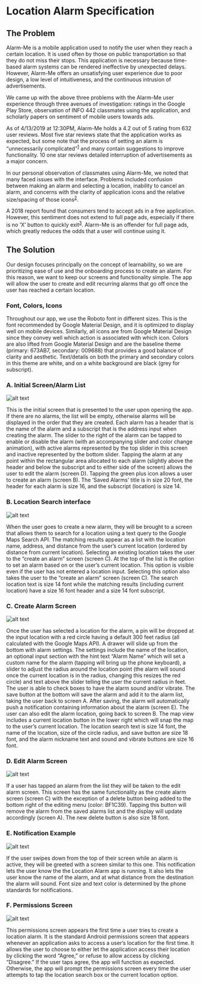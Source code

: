 # Location Alarm Specification

## The Problem
Alarm-Me is a mobile application used to notify the user when they reach a certain location. It is used often by those on public transportation so that they do not miss their stops. This application is necessary because time-based alarm systems can be rendered ineffective by unexpected delays. However, Alarm-Me offers an unsatisfying user experience due to poor design, a low level of intuitiveness, and the continuous intrusion of advertisements.

We came up with the above three problems with the Alarm-Me user experience through three avenues of investigation: ratings in the Google Play Store, observation of INFO 442 classmates using the application, and scholarly papers on sentiment of mobile users towards ads.

As of 4/13/2019 at 12:30PM, Alarm-Me holds a 4.2 out of 5 rating from 632 user reviews. Most five star reviews state that the application works as expected, but some note that the process of setting an alarm is “unnecessarily complicated”<sup>[1]</sup> and many contain suggestions to improve functionality. 10 one star reviews detailed interruption of advertisements as a major concern.

In our personal observation of classmates using Alarm-Me, we noted that many faced issues with the interface. Problems included confusion between making an alarm and selecting a location, inability to cancel an alarm, and concerns with the clarity of application icons and the relative size/spacing of those icons<sup>[2]</sup>.

A 2018 report found that consumers tend to accept ads in a free application. However, this sentiment does not extend to full page ads, especially if there is no ‘X’ button to quickly exit<sup>[3]</sup>. Alarm-Me is an offender for full page ads, which greatly reduces the odds that a user will continue using it.

[1]: https://play.google.com/store/apps/details?id=com.prax6apps.alarm_me&hl=en_US&reviewId=gp%3AAOqpTOFK-P0BWeIc7nKevvy0uvsIGsJcgPKZT1ACYWsA4jzSxqMmZ5DvWgoYxMCB8bI7lcTb4xpXSiyWIeCzjnE

[2]:https://docs.google.com/document/d/1tw-QYEocI5bLkRHLc8HLi1kC7uE_K6xvE3vRGIUqIf0/

[3]: https://management-datascience.org/2018/04/09/intrusive-digital-advertisingfrom-control-to-resistance/

## The Solution
Our design focuses principally on the concept of learnability, so we are prioritizing ease of use and the onboarding process to create an alarm. For this reason, we want to keep our screens and functionality simple. The app will allow the user to create and edit recurring alarms that go off once the user has reached a certain location.

### Font, Colors, Icons
Throughout our app, we use the Roboto font in different sizes. This is the font recommended by Google Material Design, and it is optimized to display well on mobile devices. Similarly, all icons are from Google Material Design since they convey well which action is associated with which icon. Colors are also lifted from Google Material Design and are the baseline theme (primary: 673AB7, secondary: 009688) that provides a good balance of clarity and aesthetic. Text/details on both the primary and secondary colors in this theme are white, and on a white background are black (grey for subscript).

### A. Initial Screen/Alarm List
![alt text](./imgs/A.png "List of alarms")

This is the initial screen that is presented to the user upon opening the app. If there are no alarms, the list will be empty, otherwise alarms will be displayed in the order that they are created. Each alarm has a header that is the name of the alarm and a subscript that is the address input when creating the alarm. The slider to the right of the alarm can be tapped to enable or disable the alarm (with an accompanying slider and color change animation), with active alarms represented by the top slider in this screen and inactive represented by the bottom slider. Tapping the alarm at any point within the rectangular area allocated to each alarm (slightly above the header and below the subscript and to either side of the screen) allows the user to edit the alarm (screen D). Tapping the green plus icon allows a user to create an alarm (screen B). The ‘Saved Alarms’ title is in size 20 font, the header for each alarm is size 16, and the subscript (location) is size 14.

### B. Location Search interface
![alt text](./imgs/B.png "Location search")

When the user goes to create a new alarm, they will be brought to a screen that allows them to search for a location using a text query to the Google Maps Search API. The matching results appear as a list with the location name, address, and distance from the user’s current location (ordered by distance from current location). Selecting an existing location takes the user to the “create an alarm” screen (screen C). At the top of the list is the option to set an alarm based on or the user’s current location. This option is visible even if the user has not entered a location input. Selecting this option also takes the user to the “create an alarm” screen (screen C). The search location text is size 14 font while the matching results (including current location) have a size 16 font header and a size 14 font subscript.

### C. Create Alarm Screen
![alt text](./imgs/C.png "Create alarm")

Once the user has selected a location for the alarm, a pin will be dropped at the input location with a red circle having a default 300 feet radius (all calculated with the Google Maps API). A drawer will slide up from the bottom with alarm settings. The settings include the name of the location, an optional input section with the hint text “Alarm Name” which will set a custom name for the alarm (tapping will bring up the phone keyboard), a slider to adjust the radius around the location point (the alarm will sound once the current location is in the radius, changing this resizes the red circle) and text above the slider telling the user the current radius in feet. The user is able to check boxes to have the alarm sound and/or vibrate. The save button at the bottom will save the alarm and add it to the alarm list, taking the user back to screen A. After saving, the alarm will automatically push a notification containing information about the alarm (screen E). The user can also edit the alarm location, going back to screen B. The map view includes a current location button in the lower right which will snap the map to the user’s current location. The location search text is size 14 font, the name of the location, size of the circle radius, and save button are size 18 font, and the alarm nickname text and sound and vibrate buttons are size 16 font.

### D. Edit Alarm Screen
![alt text](./imgs/D.png "Edit alarm")

If a user has tapped an alarm from the list they will be taken to the edit alarm screen. This screen has the same functionality as the create alarm screen (screen C) with the exception of a delete button being added to the bottom right of the editing menu (color: BF1C39). Tapping this button will remove the alarm from the saved alarms list and the display will update accordingly (screen A). The new delete button is also size 18 font.

### E. Notification Example
![alt text](./imgs/E.png "Notification")

If the user swipes down from the top of their screen while an alarm is active, they will be greeted with a screen similar to this one. This notification lets the user know the the Location Alarm app is running. It also lets the user know the name of the alarm, and at what distance from the destination the alarm will sound. Font size and text color is determined by the phone standards for notifications.

### F. Permissions Screen
![alt text](./imgs/F.png "Permissions")

This permissions screen appears the first time a user tries to create a location alarm. It is the standard Android permissions screen that appears whenever an application asks to access a user’s location for the first time. It allows the user to choose to either let the application access their location by clicking the word “Agree,” or refuse to allow access by clicking “Disagree.” If the user taps agree, the app will function as expected. Otherwise, the app will prompt the permissions screen every time the user attempts to tap the location search box or the current location option.
